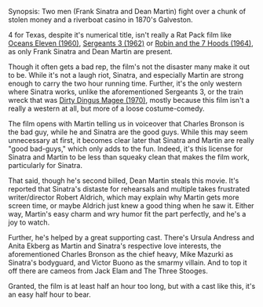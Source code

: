 Synopsis: Two men (Frank Sinatra and Dean Martin) fight over a chunk of stolen money and a riverboat casino in 1870's Galveston.

4 for Texas, despite it's numerical title, isn't really a Rat Pack film like <a href="/browse/reviews/oceans-eleven-1960/">Oceans Eleven (1960)</a>, <a href="/browse/reviews/sergeants-3-1962/">Sergeants 3 (1962)</a> or <a href="/browse/reviews/robin-and-the-7-hoods-1964/">Robin and the 7 Hoods (1964)</a>, as only Frank Sinatra and Dean Martin are present. 

Though it often gets a bad rep, the film's not the disaster many make it out to be. While it's not a laugh riot, Sinatra, and especially Martin are strong enough to carry the two hour running time. Further, it's the only western where Sinatra works, unlike the aforementioned Sergeants 3, or the train wreck that was <a href="/browse/reviews/dirty-dingus-magee-1970/">Dirty Dingus Magee (1970)</a>, mostly because this film isn't a really a western at all, but more of a loose costume-comedy. 

The film opens with Martin telling us in voiceover that Charles Bronson is the bad guy, while he and Sinatra are the good guys. While this may seem unnecessary at first, it becomes clear later that Sinatra and Martin are really "good bad-guys," which only adds to the fun. Indeed, it's this license for Sinatra and Martin to be less than squeaky clean that makes the film work, particularly for Sinatra.

That said, though he's second billed, Dean Martin steals this movie. It's reported that Sinatra's distaste for rehearsals and multiple takes frustrated writer/director Robert Aldrich, which may explain why Martin gets more screen time, or maybe Aldrich just knew a good thing when he saw it. Either way, Martin's easy charm and wry humor fit the part perfectly, and he's a joy to watch.

Further, he's helped by a great supporting cast. There's Ursula Andress and Anita Ekberg as Martin and Sinatra's respective love interests, the aforementioned Charles Bronson as the chief heavy, Mike Mazurki as Sinatra's bodyguard, and Victor Buono as the smarmy villain. And to top it off there are cameos from Jack Elam and The Three Stooges.

Granted, the film is at least half an hour too long, but with a cast like this, it's an easy half hour to bear.



